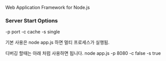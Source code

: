 Web Application Framework for Node.js
### Server Start Options ###
-p port
-c cache
-s single

기본 사용은 node app.js 하면 멀티 프로세스가 실행됨.

디버깅 할때는 아래 처럼 사용하면 됩니다.
node app.js -p 8080 -c false -s true